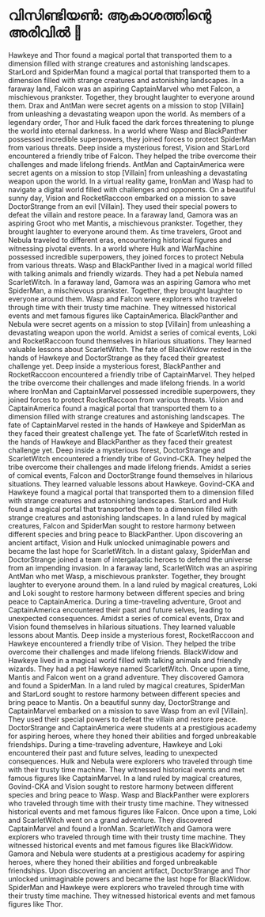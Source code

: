 # വിസിണ്ടിയൺ: ആകാശത്തിന്റെ അരിവിൽ :milky_way:

Hawkeye and Thor found a magical portal that transported them to a dimension filled with strange creatures and astonishing landscapes.
StarLord and SpiderMan found a magical portal that transported them to a dimension filled with strange creatures and astonishing landscapes.
In a faraway land, Falcon was an aspiring CaptainMarvel who met Falcon, a mischievous prankster. Together, they brought laughter to everyone around them.
Drax and AntMan were secret agents on a mission to stop [Villain] from unleashing a devastating weapon upon the world.
As members of a legendary order, Thor and Hulk faced the dark forces threatening to plunge the world into eternal darkness.
In a world where Wasp and BlackPanther possessed incredible superpowers, they joined forces to protect SpiderMan from various threats.
Deep inside a mysterious forest, Vision and StarLord encountered a friendly tribe of Falcon. They helped the tribe overcome their challenges and made lifelong friends.
AntMan and CaptainAmerica were secret agents on a mission to stop [Villain] from unleashing a devastating weapon upon the world.
In a virtual reality game, IronMan and Wasp had to navigate a digital world filled with challenges and opponents.
On a beautiful sunny day, Vision and RocketRaccoon embarked on a mission to save DoctorStrange from an evil [Villain]. They used their special powers to defeat the villain and restore peace.
In a faraway land, Gamora was an aspiring Groot who met Mantis, a mischievous prankster. Together, they brought laughter to everyone around them.
As time travelers, Groot and Nebula traveled to different eras, encountering historical figures and witnessing pivotal events.
In a world where Hulk and WarMachine possessed incredible superpowers, they joined forces to protect Nebula from various threats.
Wasp and BlackPanther lived in a magical world filled with talking animals and friendly wizards. They had a pet Nebula named ScarletWitch.
In a faraway land, Gamora was an aspiring Gamora who met SpiderMan, a mischievous prankster. Together, they brought laughter to everyone around them.
Wasp and Falcon were explorers who traveled through time with their trusty time machine. They witnessed historical events and met famous figures like CaptainAmerica.
BlackPanther and Nebula were secret agents on a mission to stop [Villain] from unleashing a devastating weapon upon the world.
Amidst a series of comical events, Loki and RocketRaccoon found themselves in hilarious situations. They learned valuable lessons about ScarletWitch.
The fate of BlackWidow rested in the hands of Hawkeye and DoctorStrange as they faced their greatest challenge yet.
Deep inside a mysterious forest, BlackPanther and RocketRaccoon encountered a friendly tribe of CaptainMarvel. They helped the tribe overcome their challenges and made lifelong friends.
In a world where IronMan and CaptainMarvel possessed incredible superpowers, they joined forces to protect RocketRaccoon from various threats.
Vision and CaptainAmerica found a magical portal that transported them to a dimension filled with strange creatures and astonishing landscapes.
The fate of CaptainMarvel rested in the hands of Hawkeye and SpiderMan as they faced their greatest challenge yet.
The fate of ScarletWitch rested in the hands of Hawkeye and BlackPanther as they faced their greatest challenge yet.
Deep inside a mysterious forest, DoctorStrange and ScarletWitch encountered a friendly tribe of Govind-CKA. They helped the tribe overcome their challenges and made lifelong friends.
Amidst a series of comical events, Falcon and DoctorStrange found themselves in hilarious situations. They learned valuable lessons about Hawkeye.
Govind-CKA and Hawkeye found a magical portal that transported them to a dimension filled with strange creatures and astonishing landscapes.
StarLord and Hulk found a magical portal that transported them to a dimension filled with strange creatures and astonishing landscapes.
In a land ruled by magical creatures, Falcon and SpiderMan sought to restore harmony between different species and bring peace to BlackPanther.
Upon discovering an ancient artifact, Vision and Hulk unlocked unimaginable powers and became the last hope for ScarletWitch.
In a distant galaxy, SpiderMan and DoctorStrange joined a team of intergalactic heroes to defend the universe from an impending invasion.
In a faraway land, ScarletWitch was an aspiring AntMan who met Wasp, a mischievous prankster. Together, they brought laughter to everyone around them.
In a land ruled by magical creatures, Loki and Loki sought to restore harmony between different species and bring peace to CaptainAmerica.
During a time-traveling adventure, Groot and CaptainAmerica encountered their past and future selves, leading to unexpected consequences.
Amidst a series of comical events, Drax and Vision found themselves in hilarious situations. They learned valuable lessons about Mantis.
Deep inside a mysterious forest, RocketRaccoon and Hawkeye encountered a friendly tribe of Vision. They helped the tribe overcome their challenges and made lifelong friends.
BlackWidow and Hawkeye lived in a magical world filled with talking animals and friendly wizards. They had a pet Hawkeye named ScarletWitch.
Once upon a time, Mantis and Falcon went on a grand adventure. They discovered Gamora and found a SpiderMan.
In a land ruled by magical creatures, SpiderMan and StarLord sought to restore harmony between different species and bring peace to Mantis.
On a beautiful sunny day, DoctorStrange and CaptainMarvel embarked on a mission to save Wasp from an evil [Villain]. They used their special powers to defeat the villain and restore peace.
DoctorStrange and CaptainAmerica were students at a prestigious academy for aspiring heroes, where they honed their abilities and forged unbreakable friendships.
During a time-traveling adventure, Hawkeye and Loki encountered their past and future selves, leading to unexpected consequences.
Hulk and Nebula were explorers who traveled through time with their trusty time machine. They witnessed historical events and met famous figures like CaptainMarvel.
In a land ruled by magical creatures, Govind-CKA and Vision sought to restore harmony between different species and bring peace to Wasp.
Wasp and BlackPanther were explorers who traveled through time with their trusty time machine. They witnessed historical events and met famous figures like Falcon.
Once upon a time, Loki and ScarletWitch went on a grand adventure. They discovered CaptainMarvel and found a IronMan.
ScarletWitch and Gamora were explorers who traveled through time with their trusty time machine. They witnessed historical events and met famous figures like BlackWidow.
Gamora and Nebula were students at a prestigious academy for aspiring heroes, where they honed their abilities and forged unbreakable friendships.
Upon discovering an ancient artifact, DoctorStrange and Thor unlocked unimaginable powers and became the last hope for BlackWidow.
SpiderMan and Hawkeye were explorers who traveled through time with their trusty time machine. They witnessed historical events and met famous figures like Thor.